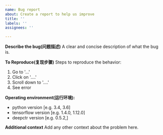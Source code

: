 ```yaml
---
name: Bug report
about: Create a report to help us improve
title: ''
labels: ''
assignees: ''

---
```


**Describe the bug(问题描述)**
A clear and concise description of what the bug is.

**To Reproduce(复现步骤)**
Steps to reproduce the behavior:
1. Go to '...'
2. Click on '....'
3. Scroll down to '....'
4. See error

**Operating environment(运行环境):**
 - python version [e.g. 3.4, 3.6]
 - tensorflow version [e.g. 1.4.0, 1.12.0]
 - deepctr version [e.g. 0.5.2,]

**Additional context**
Add any other context about the problem here.
